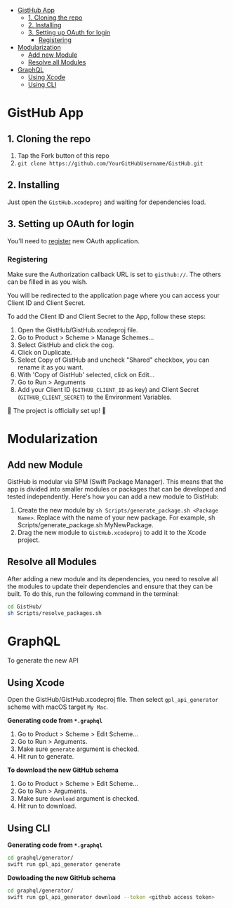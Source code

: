 - [GistHub App](#gisthub-app)
	- [1. Cloning the repo](#1-cloning-the-repo)
	- [2. Installing](#2-installing)
	- [3. Setting up OAuth for login](#3-setting-up-oauth-for-login)
		- [Registering](#registering)
- [Modularization](#modularization)
	- [Add new Module](#add-new-module)
	- [Resolve all Modules](#resolve-all-modules)
- [GraphQL](#graphql)
	- [Using Xcode](#using-xcode)
	- [Using CLI](#using-cli)

# GistHub App

## 1. Cloning the repo

1. Tap the Fork button of this repo
2. `git clone https://github.com/YourGitHubUsername/GistHub.git`

## 2. Installing

Just open the `GistHub.xcodeproj` and waiting for dependencies load.

## 3. Setting up OAuth for login

You'll need to [register](https://github.com/settings/applications/new) new OAuth application.

### Registering

Make sure the Authorization callback URL is set to `gisthub://`. The others can be filled in as you wish.

You will be redirected to the application page where you can access your Client ID and Client Secret.

To add the Client ID and Client Secret to the App, follow these steps:

1. Open the GistHub/GistHub.xcodeproj file.
2. Go to Product > Scheme > Manage Schemes...
3. Select GistHub and click the cog.
4. Click on Duplicate.
5. Select Copy of GistHub and uncheck "Shared" checkbox, you can rename it as you want.
6. With 'Copy of GistHub' selected, click on Edit...
7. Go to Run > Arguments
8. Add your Client ID (`GITHUB_CLIENT_ID` as key) and Client Secret (`GITHUB_CLIENT_SECRET`) to the Environment Variables.

🎉 The project is officially set up! 🎉

# Modularization

## Add new Module

GistHub is modular via SPM (Swift Package Manager). This means that the app is divided into smaller modules or packages that can be developed and tested independently. Here's how you can add a new module to GistHub:

1. Create the new module by `sh Scripts/generate_package.sh <Package Name>`. Replace <Package Name> with the name of your new package. For example, sh Scripts/generate_package.sh MyNewPackage.
2. Drag the new module to `GistHub.xcodeproj` to add it to the Xcode project.

## Resolve all Modules

After adding a new module and its dependencies, you need to resolve all the modules to update their dependencies and ensure that they can be built. To do this, run the following command in the terminal:

```bash
cd GistHub/
sh Scripts/resolve_packages.sh
```

# GraphQL

To generate the new API

## Using Xcode

Open the GistHub/GistHub.xcodeproj file. Then select `gpl_api_generator` scheme with macOS target `My Mac`.

**Generating code from `*.graphql`**

1. Go to Product > Scheme > Edit Scheme...
2. Go to Run > Arguments.
3. Make sure `generate` argument is checked.
4. Hit run to generate.

**To download the new GitHub schema**

1. Go to Product > Scheme > Edit Scheme...
2. Go to Run > Arguments.
3. Make sure `download` argument is checked.
4. Hit run to download.

## Using CLI

**Generating code from `*.graphql`**

```bash
cd graphql/generator/
swift run gpl_api_generator generate
```

**Dowloading the new GitHub schema**

```bash
cd graphql/generator/
swift run gpl_api_generator download --token <github access token>
```